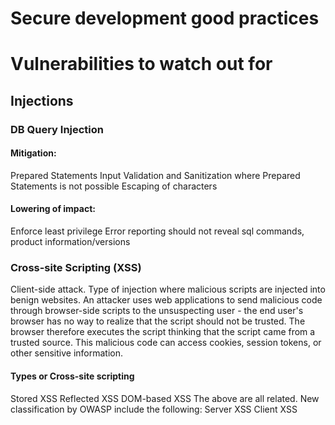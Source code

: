 # Secure development good practices 

# Vulnerabilities to watch out for
## Injections
### DB Query Injection
#### Mitigation:
 Prepared Statements
 Input Validation and Sanitization where Prepared Statements is not possible
 Escaping of characters
       
#### Lowering of impact:
   Enforce least privilege
   Error reporting should not reveal sql commands, product information/versions

### Cross-site Scripting (XSS)
Client-side attack. Type of injection where malicious scripts are injected into benign websites. An attacker uses web applications to send malicious code through browser-side scripts to the unsuspecting user - the end user's browser has no way to realize that the script should not be trusted. The browser therefore executes the script thinking that the script came from a trusted source. This malicious code can access cookies, session tokens, or other sensitive information.

#### Types or Cross-site scripting 
Stored XSS
Reflected XSS
DOM-based XSS
The above are all related. New classification by OWASP include the following:
Server XSS
Client XSS
